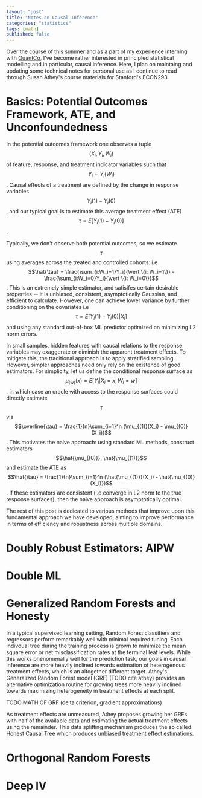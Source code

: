 ```yaml
---
layout: "post"
title: "Notes on Causal Inference"
categories: "statistics"
tags: [math]
published: false
---
```



Over the course of this summer and as a part of my experience interning with [QuantCo](quantco.com), I've become rather interested in principled statistical modelling and in particular, causal inference. Here, I plan on maintaing and updating some technical notes for personal use as I continue to read through Susan Athey's course materials for Stanford's ECON293. 




# Basics: Potential Outcomes Framework, ATE, and Unconfoundedness

In the potential outcomes framework one observes a tuple $$(X_i, Y_i, W_i)$$ of feature, 
response, and treatment indicator variables such that $$Y_i = Y_i(W_i)$$. Causal effects
of a treatment are defined by the change in response variables $$Y_i(1) - Y_i(0)$$, and our typical goal is to estimate this average treatment effect (ATE) $$\tau = E[Y_i(1)-Y_i(0)]$$.


Typically, we don't observe both potential outcomes, so we estimate $$\tau$$ using averages
across the treated and controlled cohorts: i.e $$\hat{\tau} = \frac{\sum_{i:W_i=1}Y_i}{\vert \{i: W_i=1\}} -  \frac{\sum_{i:W_i=0}Y_i}{\vert \{i: W_i=0\}}$$. This is an extremely simple estimator, and satisifes certain desirable properties -- it is unbiased, consistent, asymptotically Gaussian, and efficient to calculate. However, one can achieve lower variance
by further conditioning on the covariates i.e $$\tau = E[Y_i(1) - Y_i(0) \vert X_i]$$ and using any standard out-of-box ML predictor optimized on minimizing L2 norm errors.


In small samples, hidden features with causal relations to the response variables may exaggerate or diminish the apparent treatment effects. To mitigate this, the traditional approach is to apply stratified sampling. However, simpler approaches need only rely on the existence of good estimators. For simplicity, let us define the conditional response surface as $$\mu_{(w)}(x) = E[Y_i \vert X_i=x, W_i=w]$$, in which case an oracle with access to the response surfaces could directly estimate $$\tau$$ via $$\overline{\tau} = \frac{1}{n}\sum_{i=1}^n (\mu_{(1)}(X_i) - \mu_{(0)}(X_i))$$. This motivates the naive approach: using standard ML methods, construct estimators $$\hat{\mu_{(0)}}, \hat{\mu_{(1)}}$$ and estimate the ATE as $$\hat{\tau} = \frac{1}{n}\sum_{i=1}^n (\hat{\mu_{(1)}}(X_i) - \hat{\mu_{(0)}(X_i)})$$. If these estimators are consistent (i.e converge in L2 norm to the true response surfaces), then the naive approach is asymptotically optimal.


The rest of this post is dedicated to various methods that improve upon this fundamental approach we have developed, aiming to improve performance in terms of efficiency and robustness across multiple domains.


# Doubly Robust Estimators: AIPW


# Double ML

# Generalized Random Forests and Honesty

In a typical supervised learning setting, Random Forest classifiers and regressors perform remarkably well with minimal required tuning. Each indivdual tree during the training process is grown to minimize the mean square error or net misclassification rates at the terminal leaf levels. While this works phenomenally well for the prediction task, our goals in causal inference are more heavily inclined towards estimation of heterogenous treatment effects, which is an altogether different target. Athey's Generalized Random Forest model (GRF) (TODO cite athey) provides an alternative optimization routine for growing trees more heavily inclined towards maximizing heterogeneity in treatment effects at each split. 

TODO MATH OF GRF (delta criterion, gradient approximations)

As treatment effects are unmeasured, Athey proposes growing her GRFs with half of the available data and estimating the actual treatment effects using the remainder. This data splitting mechanism produces the so called Honest Causal Tree which produces unbiased treatment effect estimations.


# Orthogonal Random Forests

# Deep IV









